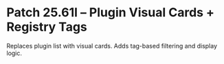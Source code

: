 # Patch 25.61l – Plugin Visual Cards + Registry Tags

Replaces plugin list with visual cards. Adds tag-based filtering and display logic.
